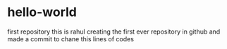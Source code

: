 # hello-world
first repository
this is rahul creating the first ever repository in github and made a commit to chane this lines of codes
